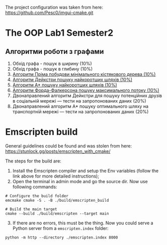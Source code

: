 The project configuration was taken from here:
https://github.com/Pesc0/imgui-cmake.git

# The OOP Lab1 Semester2
## Алгоритми роботи з графами
1. Обхід графа - пошук в ширину (10%)
2. Обхід графа - пошук в глибину (10%)
3. [Алгоритм Пріма побудови мінімального кістякового дерева (10%)](https://en.wikipedia.org/wiki/Prim%27s_algorithm)
4. [Алгоритм Дейкстри пошуку найкоротших шляхів (10%)](https://en.wikipedia.org/wiki/Dijkstra%27s_algorithm)
5. [Алгоритм A* пошуку найкоротших шляхів (10%)](https://en.wikipedia.org/wiki/A*_search_algorithm)
6. [Алгоритм Форда-Фалкерсона пошуку максимального потоку (10%)](https://en.wikipedia.org/wiki/Ford%E2%80%93Fulkerson_algorithm)
7. Двонаправлений алгоритм Дейкстри для пошуку потенційних друзів в соціальній мережі — тести на запропонованих даних (20%)
8. Двонаправлений алгоритм A* пошуку оптимального шляху на транспортній мережі — тести на запропонованих даних (20%)

# Emscripten build
General guidelines could be found and was stolen from here: 
https://stunlock.gg/posts/emscripten_with_cmake/

The steps for the build are:
1. Install the Emscripten compiler and setup the Env variables (follow the link above for more detailed instructions);
2. Open the terminal in admin mode and go the source dir. Now use following commands:
```console
# Configure the build folder
emcmake cmake -S . -B ./build/emscripten_build

# Build the main target
cmake --build ./build/emscripten --target main
```
3. If there are no errors, this must be the thing. Now you could serve a Python server from a `emscripten.index` folder:
```console
python -m http --directory ./emscripten.index 8000
```